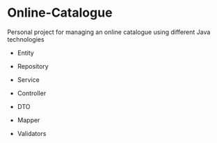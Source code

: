 # Online-Catalogue
Personal project for managing an online catalogue using different Java technologies

- Entity
  
- Repository
  
- Service
  
- Controller

- DTO

- Mapper

- Validators
